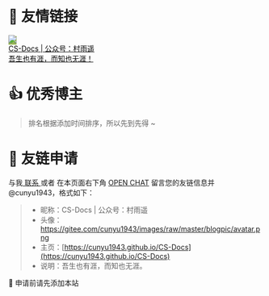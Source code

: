 #  🥂 友情链接


<div class="friends">
     <a class="a-friend" target="_blank" style="background-color:#98b755;color:black" href="https://cunyu1943.gitee.io/cs-docs/#/">
        <img class="blog-avatar" src="https://gitee.com/cunyu1943/images/raw/master/blogpic/avatar.png">
        <div class="text-container">
            <div class="name">CS-Docs | 公众号：村雨遥</div>
            <div class="description">吾生也有涯，而知也无涯！</div>
        </div>
    </a>
</div>


# 👍 优秀博主

>   排名根据添加时间排序，所以先到先得 ~





# 📃 友链申请

与我[ 联系 ](https://cunyu1943.site/CS-Docs/#/docs/about/me)或者 在本页面右下角 [OPEN CHAT](https://gitter.im/cunyu1943/cs-docs) 留言您的友链信息并 @cunyu1943，格式如下：

> * 昵称：CS-Docs | 公众号：村雨遥
> * 头像：https://gitee.com/cunyu1943/images/raw/master/blogpic/avatar.png
> * 主页：[https://cunyu1943.github.io/CS-Docs](https://cunyu1943.github.io/CS-Docs)
> * 说明：吾生也有涯，而知也无涯。

🎈 申请前请先添加本站 

